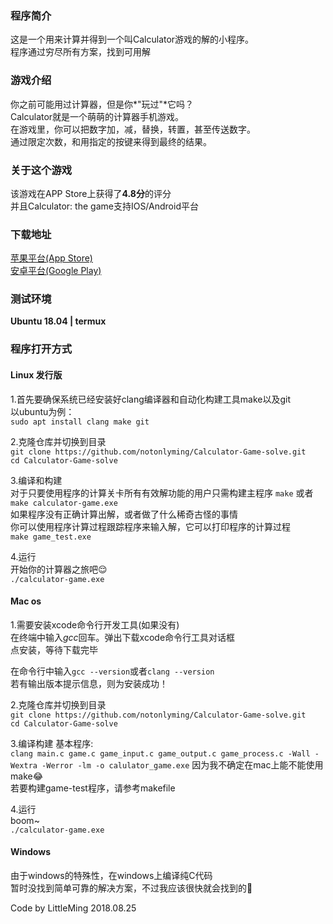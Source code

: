 
### 程序简介  
这是一个用来计算并得到一个叫Calculator游戏的解的小程序。  
程序通过穷尽所有方案，找到可用解  

### 游戏介绍  
你之前可能用过计算器，但是你*"玩过"*它吗？  
Calculator就是一个萌萌的计算器手机游戏。  
在游戏里，你可以把数字加，减，替换，转置，甚至传送数字。  
通过限定次数，和用指定的按键来得到最终的结果。

### 关于这个游戏  
该游戏在APP Store上获得了**4.8分**的评分  
并且Calculator: the game支持IOS/Android平台  

### 下载地址  
[苹果平台(App Store)](https://itunes.apple.com/cn/app/calculator-the-game/id1243055750?mt=8)  
[安卓平台(Google Play)](https://play.google.com/store/apps/details?id=com.sm.calculateme)

### 测试环境  
**Ubuntu 18.04 | termux**

### 程序打开方式  

#### Linux 发行版  
1.首先要确保系统已经安装好clang编译器和自动化构建工具make以及git  
以ubuntu为例：  
`sudo apt install clang make git`

2.克隆仓库并切换到目录  
`git clone https://github.com/notonlyming/Calculator-Game-solve.git`  
`cd Calculator-Game-solve`

3.编译和构建  
对于只要使用程序的计算关卡所有有效解功能的用户只需构建主程序
`make` 或者 `make calculator-game.exe`  
如果程序没有正确计算出解，或者做了什么稀奇古怪的事情  
你可以使用程序计算过程跟踪程序来输入解，它可以打印程序的计算过程  
`make game_test.exe`

4.运行  
开始你的计算器之旅吧😌  
`./calculator-game.exe`

#### Mac os  
1.需要安装xcode命令行开发工具(如果没有)  
在终端中输入*gcc*回车。弹出下载xcode命令行工具对话框  
点安装，等待下载完毕  

在命令行中输入`gcc --version`或者`clang --version`  
若有输出版本提示信息，则为安装成功！

2.克隆仓库并切换到目录  
`git clone https://github.com/notonlyming/Calculator-Game-solve.git`  
`cd Calculator-Game-solve`

3.编译构建
基本程序:  
`clang main.c game.c game_input.c game_output.c game_process.c -Wall -Wextra -Werror -lm -o calulator_game.exe`
因为我不确定在mac上能不能使用make😂  
若要构建game-test程序，请参考makefile

4.运行  
boom~  
`./calculator-game.exe`

#### Windows  
由于windows的特殊性，在windows上编译纯C代码  
暂时没找到简单可靠的解决方案，不过我应该很快就会找到的🤔  

Code by LittleMing 2018.08.25
